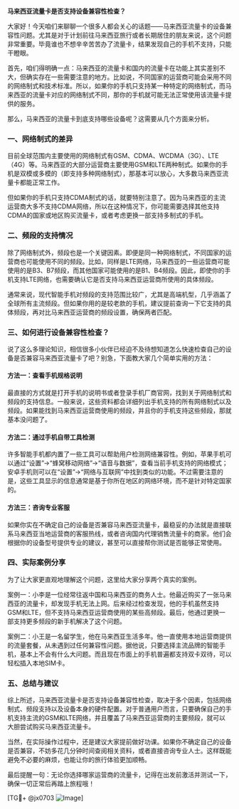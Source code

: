 **马来西亚流量卡是否支持设备兼容性检查？**

大家好！今天咱们来聊聊一个很多人都会关心的话题——马来西亚流量卡的设备兼容性问题。尤其是对于计划前往马来西亚旅行或者长期居住的朋友来说，这个问题非常重要。毕竟谁也不想辛辛苦苦办了流量卡，结果发现自己的手机不支持，只能干瞪眼。

首先，咱们得明确一点：马来西亚的流量卡和国内的流量卡在功能上其实差别不大，但确实存在一些需要注意的地方。比如说，不同国家的运营商可能会采用不同的网络制式和技术标准。所以，如果你的手机只支持某一种特定的网络制式，而马来西亚的流量卡对应的网络制式不同，那你的手机就可能无法正常使用该流量卡提供的服务。

那么，马来西亚的流量卡到底支持哪些设备呢？这需要从几个方面来分析。

### 一、网络制式的差异

目前全球范围内主要使用的网络制式有GSM、CDMA、WCDMA（3G）、LTE（4G）等。马来西亚的大部分运营商主要使用GSM和LTE两种制式。如果你的手机是双模或多模的（即支持多种网络制式），那基本可以放心，大多数马来西亚流量卡都能正常工作。

但如果你的手机只支持CDMA制式的话，就要特别注意了。因为马来西亚的主流运营商大多不支持CDMA网络，所以在这种情况下，你可能需要选择其他支持CDMA的国家或地区购买流量卡，或者考虑更换一部支持多制式的手机。

### 二、频段的支持情况

除了网络制式外，频段也是一个关键因素。即便是同一种网络制式，不同国家的运营商也可能使用不同的频段。比如，同样是LTE网络，马来西亚的一些运营商可能使用的是B3、B7频段，而其他国家可能使用的是B1、B4频段。因此，即使你的手机支持LTE网络，也需要确认它是否支持马来西亚运营商所使用的具体频段。

通常来说，现代智能手机对频段的支持范围比较广，尤其是高端机型，几乎涵盖了全球所有主流频段。但如果你用的是较老款的手机，建议提前查询一下它支持的具体频段，再对比马来西亚运营商的频段设置，确保两者匹配。

### 三、如何进行设备兼容性检查？

说了这么多理论知识，相信很多小伙伴已经迫不及待想知道怎么快速检查自己的设备是否兼容马来西亚流量卡了吧？别急，下面教大家几个简单实用的方法：

#### 方法一：查看手机规格说明

最直接的方式就是打开手机的说明书或者登录手机厂商官网，找到关于网络制式和频段的支持信息。一般来说，这些资料都会详细列出手机支持的所有网络制式以及频段。如果能找到马来西亚运营商使用的频段，并且你的手机支持这些频段，那就基本没问题了。

#### 方法二：通过手机自带工具检测

许多智能手机都内置了一些工具可以帮助用户检测网络兼容性。例如，苹果手机可以通过“设置”→“蜂窝移动网络”→“语音与数据”，查看当前手机支持的网络模式；安卓手机则可以在“设置”→“网络与互联网”中找到类似的功能。不过需要注意的是，这些工具显示的信息通常是基于你所在地区的网络环境，而不是针对特定国家的。

#### 方法三：咨询专业客服

如果你实在不确定自己的设备是否兼容马来西亚流量卡，最稳妥的办法就是直接联系马来西亚当地运营商的客服热线，或者咨询国内代理销售流量卡的商家。他们会根据你的设备型号提供专业的建议，甚至可以直接帮你测试是否能够正常使用。

### 四、实际案例分享

为了让大家更直观地理解这个问题，这里给大家分享两个真实的案例。

案例一：小李是一位经常往返中国和马来西亚的商务人士。他最近购买了一张马来西亚的流量卡，却发现手机无法上网。后来经过检查发现，他的手机虽然支持GSM和LTE，但不支持马来西亚运营商使用的某些高频段。最后，他通过更换一部支持更多频段的新手机解决了这个问题。

案例二：小王是一名留学生，他在马来西亚生活多年。他一直使用本地运营商提供的流量套餐，从未遇到过任何兼容性问题。据他说，只要选择主流品牌的智能手机，基本上不会有什么大问题。而且现在市面上的手机普遍都支持双卡双待，可以轻松插入本地SIM卡。

### 五、总结与建议

综上所述，马来西亚流量卡是否支持设备兼容性检查，取决于多个因素，包括网络制式、频段支持以及设备本身的硬件配置。对于普通用户而言，只要确保自己的手机支持主流的GSM和LTE网络，并且覆盖了马来西亚运营商的主要频段，就可以大胆尝试购买马来西亚流量卡。

当然，在实际操作过程中，还是建议大家提前做好功课。如果你不确定自己的设备是否兼容，不妨多花几分钟时间查阅相关资料，或者直接咨询专业人士。这样既能避免不必要的麻烦，也能让你的旅行体验更加顺畅。

最后提醒一句：无论你选择哪家运营商的流量卡，记得在出发前激活并测试一下，确保一切正常后再踏上旅程哦！

[TG💪+ @jx0703 ![Image](https://github.com/user-attachments/assets/dbca1d08-cadb-493c-b0ec-ad6f7a83f270)]